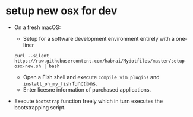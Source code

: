 # setup new osx for dev


* On a fresh macOS:
	* Setup for a software development environment entirely with a one-liner 
    ```
    curl --silent https://raw.githubusercontent.com/habnai/Mydotfiles/master/setup-osx-new.sh | bash
    ```

	* Open a Fish shell and execute `compile_vim_plugins` and `install_oh_my_fish` functions.
	* Enter licesne information of purchased applications.
	

* Execute `bootstrap` function freely which in turn executes the bootstrapping script.

